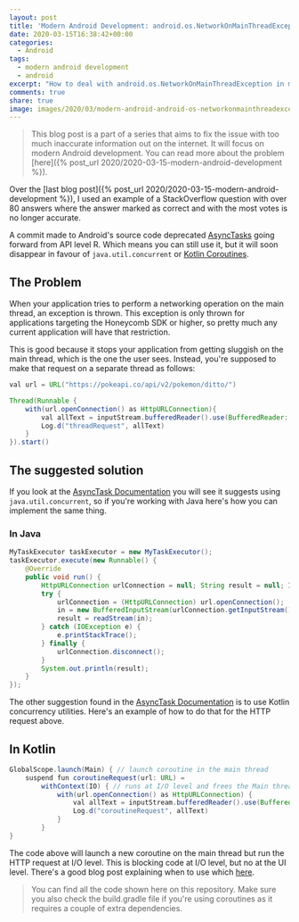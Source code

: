 ```yaml
---
layout: post
title: 'Modern Android Development: android.os.NetworkOnMainThreadException'
date: 2020-03-15T16:38:42+00:00
categories:
  - Android
tags:
  - modern android development
  - android
excerpt: "How to deal with android.os.NetworkOnMainThreadException in modern Android applications"
comments: true
share: true
image: images/2020/03/modern-android-android-os-networkonmainthreadexception-header.png
---
```


> This blog post is a part of a series that aims to fix the issue with too much inaccurate information out on the internet. It will focus on modern Android development. You can read more about the problem [here]({% post_url 2020/2020-03-15-modern-android-development %}).

Over the [last blog post]({% post_url 2020/2020-03-15-modern-android-development %}), I used an example of a StackOverflow question with over 80 answers where the answer marked as correct and with the most votes is no longer accurate.

A commit made to Android's source code deprecated [AsyncTasks](https://developer.android.com/reference/android/os/AsyncTask) going forward from API level R. Which means you can still use it, but it will soon disappear in favour of `java.util.concurrent` or [Kotlin Coroutines](https://developer.android.com/topic/libraries/architecture/coroutines).

## The Problem

When your application tries to perform a networking operation on the main thread, an exception is thrown. This exception is only thrown for applications targeting the Honeycomb SDK or higher, so pretty much any current application will have that restriction.

This is good because it stops your application from getting sluggish on the main thread, which is the one the user sees. Instead, you're supposed to make that request on a separate thread as follows:

```java
val url = URL("https://pokeapi.co/api/v2/pokemon/ditto/")

Thread(Runnable {
    with(url.openConnection() as HttpURLConnection){
        val allText = inputStream.bufferedReader().use(BufferedReader::readText)
        Log.d("threadRequest", allText)
    }
}).start()
```

## The suggested solution

If you look at the [AsyncTask Documentation](https://developer.android.com/reference/android/os/AsyncTask) you will see it suggests using `java.util.concurrent`, so if you're working with Java here's how you can implement the same thing.

### In Java

```java
MyTaskExecutor taskExecutor = new MyTaskExecutor();
taskExecutor.execute(new Runnable() {
    @Override
    public void run() {
        HttpURLConnection urlConnection = null; String result = null; InputStream in;
        try {
            urlConnection = (HttpURLConnection) url.openConnection();
            in = new BufferedInputStream(urlConnection.getInputStream());
            result = readStream(in);
        } catch (IOException e) {
            e.printStackTrace();
        } finally {
            urlConnection.disconnect();
        }
        System.out.println(result);
    }
});
```

The other suggestion found in the [AsyncTask Documentation](https://developer.android.com/reference/android/os/AsyncTask) is to use Kotlin concurrency utilities. Here's an example of how to do that for the HTTP request above.

## In Kotlin

```java
GlobalScope.launch(Main) { // launch coroutine in the main thread
    suspend fun coroutineRequest(url: URL) =
        withContext(IO) { // runs at I/O level and frees the Main thread
            with(url.openConnection() as HttpURLConnection) {
                val allText = inputStream.bufferedReader().use(BufferedReader::readText)
                Log.d("coroutineRequest", allText)
            }
        }
}
```

The code above will launch a new coroutine on the main thread but run the HTTP request at I/O level. This is blocking code at I/O level, but no at the UI level. There's a good blog post explaining when to use which [here](https://medium.com/@vcanato/withcontext-async-or-launch-inside-coroutine-kotlin-17c332854a08).

> You can find all the code shown here on this repository. Make sure you also check the build.gradle file if you're using coroutines as it requires a couple of extra dependencies.
